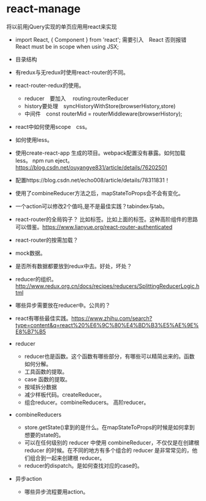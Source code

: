 # react-manage
将以前用jQuery实现的单页应用用react来实现


* import React, { Component } from 'react';  需要引入　React
  否则报错　React must be in scope when using JSX;
* 目录结构
* 有redux与无redux时使用react-router的不同。
* react-router-redux的使用。
  * reducer　要加入　 routing:routerReducer
  * history要处理　syncHistoryWithStore(browserHistory,store)
  * 中间件　const routerMid = routerMiddleware(browserHistory);
* react中如何使用scope　css。
* 如何使用less。
* 使用create-react-app 生成的项目。webpack配置没有暴露。如何加载less。 npm run eject。https://blog.csdn.net/ouyangye831/article/details/76202501
* 配置https://blog.csdn.net/echo008/article/details/78311831！
* 使用了combineReducer方法之后，mapStateToProps会不会有变化。
* 一个action可以修改2个值吗,是不是最佳实践？tabindex与tab。
* react-router的全局钩子？  比如标签。比如上面的标签。这种高阶组件的思路可以借鉴。https://www.lianyue.org/react-router-authenticated
* react-router的按需加载？
* mock数据。
* 是否所有数据都要放到redux中去。好处，坏处？
* reducer的组织。http://www.redux.org.cn/docs/recipes/reducers/SplittingReducerLogic.html
* 哪些异步需要放在reducer中。公共的？
* react有哪些最佳实践。https://www.zhihu.com/search?type=content&q=react%20%E6%9C%80%E4%BD%B3%E5%AE%9E%E8%B7%B5

* reducer 
    * reducer也是函数。这个函数有哪些部分，有哪些可以精简出来的。函数如何分解。
    * 工具函数的提取。
    * case 函数的提取。
    * 按域拆分数据
    * 减少样板代码。createReducer。 
    * 组合reducer。combineReducers。 高阶reducer。
* combineReducers 
    * store.getState()拿到的是什么。在mapStateToProps的时候是如何拿到想要的state的。
    * 可以在任何级别的 reducer 中使用 combineReducer，不仅仅是在创建根 reducer 的时候。在不同的地方有多个组合的 reducer 是非常常见的，他们组合到一起来创建根 reducer。
    * reducer的dispatch。是如何查找对应的case的。 

* 异步action
    * 哪些异步流程要用action。 
